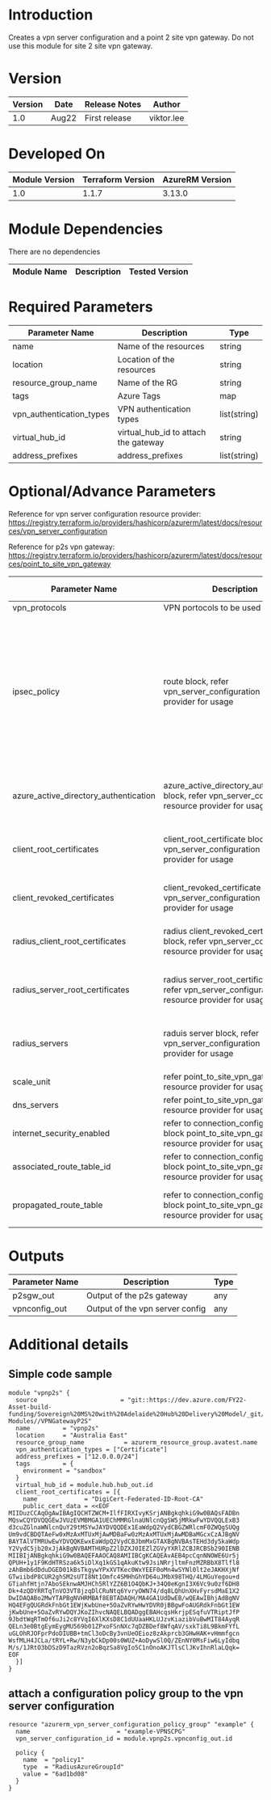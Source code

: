 # Introduction 
Creates a vpn server configuration and a point 2 site vpn gateway. Do not use this module for site 2 site vpn gateway.

# Version
| Version | Date | Release Notes | Author |
|---|---|---|---|
| 1.0 | Aug22 | First release | viktor.lee |

# Developed On
| Module Version | Terraform Version | AzureRM Version |
|---|---|---|
| 1.0 | 1.1.7 | 3.13.0 |

# Module Dependencies
There are no dependencies

| Module Name | Description | Tested Version |
|---|---|---|


# Required Parameters
| Parameter Name | Description | Type | 
|---|---|---|
| name | Name of the resources | string |
| location | Location of the resources | string |
| resource_group_name | Name of the RG | string |
| tags | Azure Tags | map |
| vpn_authentication_types | VPN authentication types | list(string) |
| virtual_hub_id | virtual_hub_id to attach the gateway | string |
| address_prefixes | address_prefixes | list(string) |


# Optional/Advance Parameters
Reference for vpn server configuration resource provider: https://registry.terraform.io/providers/hashicorp/azurerm/latest/docs/resources/vpn_server_configuration

Reference for p2s vpn gateway: https://registry.terraform.io/providers/hashicorp/azurerm/latest/docs/resources/point_to_site_vpn_gateway

| Parameter Name | Description | Default Value | Type | 
|---|---|---|---|
| vpn_protocols | VPN portocols to be used | null | list(string) |
| ipsec_policy | route block, refer vpn_server_configuration resource provider for usage | null | object({<br/>dh_group = string<br/>ike_encryption = string<br/>ike_integrity = string<br/>ipsec_encryption = string<br/>ipsec_integrity = string<br/>pfs_group = string<br/>sa_lifetime_seconds = number<br/>sa_data_size_kilobytes = number<br/>}) |
| azure_active_directory_authentication | azure_active_directory_authentication block, refer vpn_server_configuration resource provider for usage | null | object({<br/>audience = string<br/>issuer = string<br/>tenant = string<br/>}) |
| client_root_certificates | client_root_certificate block, refer vpn_server_configuration resource provider for usage | null | list(object({<br/>name = string<br/>public_cert_data = string<br/>})) |
| client_revoked_certificates | client_revoked_certificate block, refer vpn_server_configuration resource provider for usage | null | list(object({<br/>name = string<br/>thumbprint = string<br/>})) |
| radius_client_root_certificates | radius client_revoked_certificate block, refer vpn_server_configuration resource provider for usage | null | list(object({<br/>name = string<br/>thumbprint = string<br/>})) |
| radius_server_root_certificates | radius server_root_certificate block, refer vpn_server_configuration resource provider for usage | null | list(object({<br/>name = string<br/>public_cert_data = string<br/>})) |
| radius_servers| raduis server block, refer vpn_server_configuration resource provider for usage | null | list(object({<br/>address = string<br/>secret = string<br/>score = number<br/>})) |
| scale_unit | refer point_to_site_vpn_gateway resource provider for usage | 1 | number |
| dns_servers | refer point_to_site_vpn_gateway resource provider for usage | null | list(string) |
| internet_security_enabled | refer to connection_configuration block point_to_site_vpn_gateway resource provider for usage | null | string |
| associated_route_table_id | refer to connection_configuration block point_to_site_vpn_gateway resource provider for usage | null | string |
| propagated_route_table | refer to connection_configuration block point_to_site_vpn_gateway resource provider for usage | null | object({<br/>ids = list(string)<br/>labels = list(string)<br/>}) |

# Outputs

| Parameter Name | Description | Type | 
|---|---|---|
| p2sgw_out | Output of the p2s gateway | any |
| vpnconfig_out | Output of the vpn server config | any |

# Additional details
## Simple code sample
```
module "vpnp2s" {
  source                       = "git::https://dev.azure.com/FY22-Asset-build-funding/Sovereign%20MS%20with%20Adelaide%20Hub%20Delivery%20Model/_git/Terraform-Modules//VPNGatewayP2S"
  name         = "vpnp2s"
  location     = "Australia East"
  resource_group_name           = azurerm_resource_group.avatest.name
  vpn_authentication_types = ["Certificate"]
  address_prefixes = ["12.0.0.0/24"]
  tags         = {
    environment = "sandbox"
  }
  virtual_hub_id = module.hub.hub_out.id
  client_root_certificates = [{
    name             = "DigiCert-Federated-ID-Root-CA"
    public_cert_data = <<EOF
MIIDuzCCAqOgAwIBAgIQCHTZWCM+IlfFIRXIvyKSrjANBgkqhkiG9w0BAQsFADBn
MQswCQYDVQQGEwJVUzEVMBMGA1UEChMMRGlnaUNlcnQgSW5jMRkwFwYDVQQLExB3
d3cuZGlnaWNlcnQuY29tMSYwJAYDVQQDEx1EaWdpQ2VydCBGZWRlcmF0ZWQgSUQg
Um9vdCBDQTAeFw0xMzAxMTUxMjAwMDBaFw0zMzAxMTUxMjAwMDBaMGcxCzAJBgNV
BAYTAlVTMRUwEwYDVQQKEwxEaWdpQ2VydCBJbmMxGTAXBgNVBAsTEHd3dy5kaWdp
Y2VydC5jb20xJjAkBgNVBAMTHURpZ2lDZXJ0IEZlZGVyYXRlZCBJRCBSb290IENB
MIIBIjANBgkqhkiG9w0BAQEFAAOCAQ8AMIIBCgKCAQEAvAEB4pcCqnNNOWE6Ur5j
QPUH+1y1F9KdHTRSza6k5iDlXq1kGS1qAkuKtw9JsiNRrjltmFnzMZRBbX8Tlfl8
zAhBmb6dDduDGED01kBsTkgywYPxXVTKec0WxYEEF0oMn4wSYNl0lt2eJAKHXjNf
GTwiibdP8CUR2ghSM2sUTI8Nt1Omfc4SMHhGhYD64uJMbX98THQ/4LMGuYegou+d
GTiahfHtjn7AboSEknwAMJHCh5RlYZZ6B1O4QbKJ+34Q0eKgnI3X6Vc9u0zf6DH8
Dk+4zQDYRRTqTnVO3VT8jzqDlCRuNtq6YvryOWN74/dq8LQhUnXHvFyrsdMaE1X2
DwIDAQABo2MwYTAPBgNVHRMBAf8EBTADAQH/MA4GA1UdDwEB/wQEAwIBhjAdBgNV
HQ4EFgQUGRdkFnbGt1EWjKwbUne+5OaZvRYwHwYDVR0jBBgwFoAUGRdkFnbGt1EW
jKwbUne+5OaZvRYwDQYJKoZIhvcNAQELBQADggEBAHcqsHkrjpESqfuVTRiptJfP
9JbdtWqRTmOf6uJi2c8YVqI6XlKXsD8C1dUUaaHKLUJzvKiazibVuBwMIT84AyqR
QELn3e0BtgEymEygMU569b01ZPxoFSnNXc7qDZBDef8WfqAV/sxkTi8L9BkmFYfL
uGLOhRJOFprPdoDIUBB+tmCl3oDcBy3vnUeOEioz8zAkprcb3GHwHAK+vHmmfgcn
WsfMLH4JCLa/tRYL+Rw/N3ybCkDp00s0WUZ+AoDywSl0Q/ZEnNY0MsFiw6LyIdbq
M/s/1JRtO3bDSzD9TazRVzn2oBqzSa8VgIo5C1nOnoAKJTlsClJKvIhnRlaLQqk=
EOF
  }]
}
```
## attach a configuration policy group to the vpn server configuration
```
resource "azurerm_vpn_server_configuration_policy_group" "example" {
  name                        = "example-VPNSCPG"
  vpn_server_configuration_id = module.vpnp2s.vpnconfig_out.id

  policy {
    name  = "policy1"
    type  = "RadiusAzureGroupId"
    value = "6ad1bd08"
  }
}
```